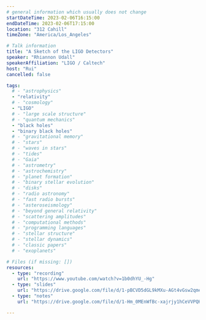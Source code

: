 ```yaml
---
# general information which usually does not change
startDateTime: 2023-02-06T16:15:00
endDateTime: 2023-02-06T17:15:00
location: "312 Cahill"
timeZone: "America/Los_Angeles"

# Talk information
title: "A Sketch of the LIGO Detectors"
speaker: "Rhiannon Udall"
speakerAffiliation: "LIGO / Caltech"
host: "Rui"
cancelled: false

tags:
  # - "astrophysics"
  - "relativity"
  # - "cosmology"
  - "LIGO"
  # - "large scale structure"
  # - "quantum mechanics"
  - "black holes"
  - "binary black holes"
  # - "gravitational memory"
  # - "stars"
  # - "waves in stars"
  # - "tides"
  # - "Gaia"
  # - "astrometry"
  # - "astrochemistry"
  # - "planet formation"
  # - "binary stellar evolution"
  # - "disks"
  # - "radio astronomy"
  # - "fast radio bursts"
  # - "asteroseismology"
  # - "beyond general relativity"
  # - "scattering amplitudes"
  # - "computational methods"
  # - "programming languages"
  # - "stellar structure"
  # - "stellar dynamics"
  # - "classic papers"
  # - "exoplanets"

# Files (if missing: [])
resources:
  - type: "recording"
    url: "https://www.youtube.com/watch?v=1b0dhYU_-Hg"
  - type: "slides"
    url: "https://drive.google.com/file/d/1-pBCVD5dGL9kMXu-AGt4vGsw2qmeWDhI/view?usp=drive_link"
  - type: "notes"
    url: "https://drive.google.com/file/d/1-Hm_0MEnWfBc-xajrjy1hCeVVPQHxlEc/view?usp=drive_link"

---
```



